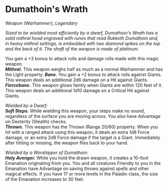 # Dumathoin's Wrath
*Weapon (Warhammer), Legendary*

*Sized to be wielded most efficiently by a dwarf, Dumathoin's Wrath has a solid mithral head engraved with runes that read Rukkoth Dumathoin and, in heavy mithral settings, is embedded with two diamond spikes on the top and the back of it. The shaft of the weapon is made of platinum.*

You gain a +3 bonus to attack rolls and damage rolls made with this magic weapon.  
***Mithral.*** This weapon weighs half as much as a normal Warhammer and has the Light property.
***Bane.*** You gain a +2 bonus to attack rolls against Giants. This weapon deals an additional 2d6 damage on a Hit against Giants.  
***Fiercebane.*** This weapon glows faintly when Giants are within 120 feet of it. This weapon deals an additional 1d10 damage on a Critical Hit against Giants.  

*Wielded by a Dwarf:*  
***Soft Steps.*** While wielding this weapon, your steps make no sound, regardless of the surface you are moving across. You also have Advantage on Dexterity (Stealth) checks.  
***Thrown.*** This weapon has the Thrown (Range 20/60) property. When you hit with a ranged attack using this weapon, it deals an extra 1d8 Force damage, or an extra 2d8 Force damage if the target is a Giant. Immediately after hitting or missing, the weapon flies back to your hand.  

*Wielded by a Worshipper of Dumathoin:*  
***Holy Avenger.*** While you hold the drawn weapon, it creates a 10-foot Emanation originating from you. You and all creatures Friendly to you in the Emanation have Advantage on saving throws against spells and other magical effects. If you have 17 or more levels in the Paladin class, the size of the Emanation increases to 30 feet.  

